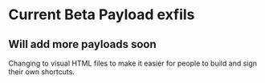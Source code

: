 # Current Beta Payload exfils 
## Will add more payloads soon 

Changing to visual HTML files to make it easier for people to build and sign their own shortcuts.
